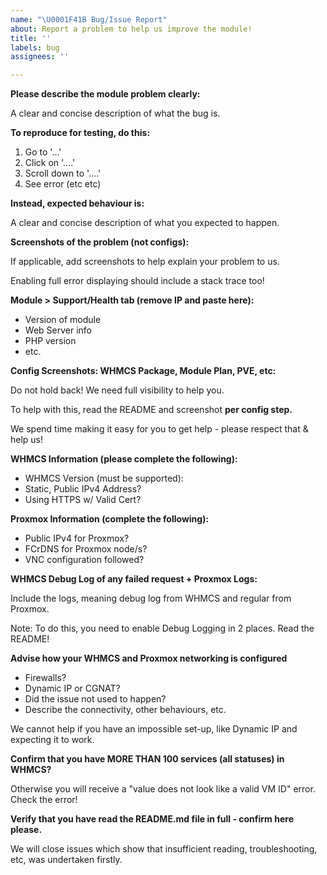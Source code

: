 ```yaml
---
name: "\U0001F41B Bug/Issue Report"
about: Report a problem to help us improve the module!
title: ''
labels: bug
assignees: ''

---
```


**Please describe the module problem clearly:**

A clear and concise description of what the bug is.

**To reproduce for testing, do this:**

1. Go to '...'
2. Click on '....'
3. Scroll down to '....'
4. See error (etc etc)

**Instead, expected behaviour is:**

A clear and concise description of what you expected to happen.

**Screenshots of the problem (not configs):**

If applicable, add screenshots to help explain your problem to us.

Enabling full error displaying should include a stack trace too!

**Module > Support/Health tab (remove IP and paste here):**
- Version of module
- Web Server info
- PHP version
- etc.

**Config Screenshots: WHMCS Package, Module Plan, PVE, etc:**

Do not hold back! We need full visibility to help you.

To help with this, read the README and screenshot **per config step.**

We spend time making it easy for you to get help - please respect that & help us!

**WHMCS Information (please complete the following):**

 - WHMCS Version (must be supported):
 - Static, Public IPv4 Address?
 - Using HTTPS w/ Valid Cert?

**Proxmox Information (complete the following):**

- Public IPv4 for Proxmox?
- FCrDNS for Proxmox node/s?
- VNC configuration followed?

**WHMCS Debug Log of any failed request + Proxmox Logs:**

Include the logs, meaning debug log from WHMCS and regular from Proxmox.

Note: To do this, you need to enable Debug Logging in 2 places. Read the README!

**Advise how your WHMCS and Proxmox networking is configured**

- Firewalls?
- Dynamic IP or CGNAT?
- Did the issue not used to happen?
- Describe the connectivity, other behaviours, etc.

We cannot help if you have an impossible set-up, like Dynamic IP and expecting it to work.

**Confirm that you have MORE THAN 100 services (all statuses) in WHMCS?**

Otherwise you will receive a "value does not look like a valid VM ID" error. Check the error!

**Verify that you have read the README.md file in full - confirm here please.**

We will close issues which show that insufficient reading, troubleshooting, etc, was undertaken firstly.
